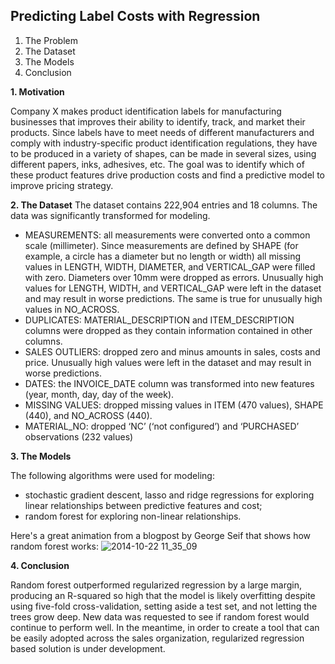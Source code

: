 ## Predicting Label Costs with Regression

1. The Problem
2. The Dataset
3. The Models
4. Conclusion

**1. Motivation**

Company X makes product identification labels for manufacturing businesses that improves their ability to identify, track, and market their products. Since labels have to meet needs of different manufacturers and comply with industry-specific product identification regulations, they have to be produced in a variety of shapes, can be made in several sizes, using different papers, inks, adhesives, etc. The goal was to identify which of these product features drive production costs and find a predictive model to improve pricing strategy. 

**2. The Dataset**
The dataset contains 222,904 entries and 18 columns. The data was significantly transformed for modeling.

* MEASUREMENTS: all measurements were converted onto a common scale (millimeter). Since measurements are defined by SHAPE (for example, a circle has a diameter but no length or width) all missing values in LENGTH, WIDTH, DIAMETER, and VERTICAL_GAP were filled with zero. Diameters over 10mm were dropped as errors. Unusually high values for LENGTH, WIDTH, and VERTICAL_GAP were left in the dataset and may result in worse predictions. The same is true for unusually high values in NO_ACROSS.
* DUPLICATES: MATERIAL_DESCRIPTION and ITEM_DESCRIPTION columns were dropped as they contain information contained in other columns.
* SALES OUTLIERS: dropped zero and minus amounts in sales, costs and price. Unusually high values were left in the dataset and may result in worse predictions.
* DATES: the INVOICE_DATE column was transformed into new features (year, month, day, day of the week).
* MISSING VALUES: dropped missing values in ITEM (470 values), SHAPE (440), and NO_ACROSS (440).
* MATERIAL_NO: dropped ‘NC’ (‘not configured’) and ‘PURCHASED’ observations (232 values)

**3. The Models**

The following algorithms were used for modeling:
* stochastic gradient descent, lasso and ridge regressions for exploring linear relationships between predictive features and cost;
* random forest for exploring non-linear relationships.

Here's a great animation from a blogpost by George Seif that shows how random forest works: 
![2014-10-22 11_35_09](https://cdn-images-1.medium.com/max/1760/1*9kACduxnce_JdTrftM_bsA.gif)

**4. Conclusion**

Random forest outperformed regularized regression by a large margin, producing an R-squared so high that the model is likely overfitting despite using five-fold cross-validation, setting aside a test set, and not letting the trees grow deep. New data was requested to see if random forest would continue to perform well. In the meantime, in order to create a tool that can be easily adopted across the sales organization, regularized regression based solution is under development.

